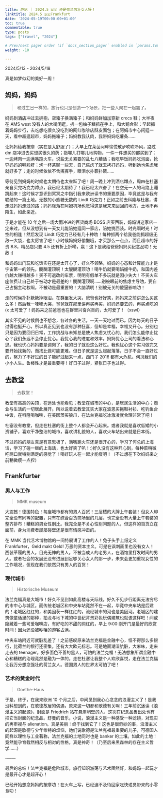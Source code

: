 ```yaml
---
title: 游记 ｜ 2024.5 🇩🇪 还是荷兰强壮女人好！
linktitle: 2024.5 🇩🇪Frankfurt
date: '2024-05-19T00:00:00+01:00'
toc: true
commentable: true
type: posts
tags: ["travel", "2024"]

# Prev/next pager order (if `docs_section_pager` enabled in `params.toml`)
weight: -10

---
```


2024/5/13 - 2024/5/18

真是如梦似幻的美好一周！

## 妈妈，妈妈

> 和过生日一样的，旅行也只是创造一个场景，把一些人聚在一起罢了。

妈妈到酒店冲过去拥抱，空箱子换满箱子；和妈妈鲜加加穿新 crocs 鞋；大半夜在 AMS west 没有人的大街闲逛，拆一包柚子糖抓在手上，和大鹅合影；早起抓着妈妈步行，去吃想吃很久没吃到的网红咖啡店酥皮面包；在阿姆市中心闲逛一天，看中超逛超市，妈妈拖箱子；妈妈教我认肉，我带妈妈吃薯条……

让妈妈给我按摩（实在是太舒服了）；大早上在莱茵河畔愉悦散步吹吹冷风，路过 dm 店冲进去买想买很久的药；指哪儿打哪儿地购物，一件一件想买的都买到了；一边烤肉一边满嘴跑火车，说些无关紧要的乱七八糟话；我吃早饭妈妈吃泡面，抢夺妈妈的鸭胗肝；泡一杯茶聊一些天，自己焦虑了就去拷打妈妈，听到她也焦虑我就好多了；走的时候依依不舍挥挥手，眼泪水扑簌扑簌……

等待见到妈妈的时候也太期待也太雀跃了吧！周一晚上冲到酒店蹲点，周四在杜塞亲自买完巧克力蹲点，我已经太期待了！我已经太兴奋了！在空无一人的马路上蹦跳起来！这时候才意识到冥冥之中指引我来欧洲读书的重要原因，毕竟这是与我有联结的一篇土地。无数的小熊糖无数的 Lindt 巧克力！正如之前去科隆与杜塞，讲走过妈妈走过的路；妈妈降落在阿姆机场也觉得这是我来来回回的地方，土地不再陌生，如此亲近。

于是才能在 10 年之后一场大雨冲进的百货商场 BOSS 店买西装，妈妈讲这家店一定来过，但从没想到有一天女儿能陪她逛同一家店，陪她挑西装。时光啊时光！时空的相逢！然后发现 Lindt 巧克力已经有几十种叻！每种抓两个给我爸能抓超级无敌一大袋，也太厉害了吧！小时候妈妈好偷懒哦，才买那么一点点，而且超市的好贵 8.8，精品店只要 4.5 还有折上折嘞，赢！这下是我给爸爸妈妈买纪念品叻！无敌 :)

和妈妈出门玩和吃饭实在还是太开心了，好久不领略，妈妈的心态和计算能力才是宇宙第一的领先，醍醐灌顶啊！太醍醐灌顶叻！喝牛奶就要喝娟姗牛奶，和国内差价越大赚得越多！买不可退改的车票，明明有假单不多玩就是因小失大！不买火车座位费让自己处于被动才是最差的！醍醐灌顶啊……别被眼前的焦虑主导叻，要自己占据主动权啊，不被动是最重要的！大脑清明！别被无关的傻逼影响叻！

走的时候扑扑簌簌掉眼泪，在群里发大哭，爸爸也好好笑，妈妈来之前讲怎么买这么多！然后我一哇哇大哭，爸爸就在那里讲再买再买，妈妈还要去的，再买点吃的(x 太可爱了！妈妈来之前爸爸也在群里兴奋兴奋的，太可爱了！（xswl）

其实不见的时候倒也不想念，各过各的生活，一天一天地过而已。因为每天的日子过得也挺开心，所以真正见到也没有那种狂喜，但却是幸福，幸福又开心。分别也只是因为要回归日常，工作挑战与未知总是使人焦虑又忧心的。我们怎么能停止忧心？我们永远不会停止忧心。我忧心我的进度和效率，妈妈忧心上司的看法和心思。我也忧心妈妈要是调岗了，我的日子就没这么好过。我也忧心这个实习做完又要开始找新的，而找比做可能更难。但日子就是这么起起落落，日子不会一直好过的，努力了不好过的日子能好过起来一点，西门子 2016 都有大危机，何况我们的小小人生。鲁棒性才是最重要嘚！好日子过得，紧张日子也过得。

## 去教堂

> 去教堂！

教堂有高高的尖顶，在远处也能看见；教堂在城市的中心，是居民生活的中心；商业与生活的一切居此展开。所以说着去教堂其实大家在波恩买拖鞋衬衫、吃钓鱼台中饭，在科隆喝咖啡，在美因茨买狼爪，在法兰克福吃冰激凌就合理非常了吧！

杜塞没有教堂，但走在杜塞的街上整个人都会开心起来。或者我就是喜欢低矮的小资铺子，喜欢干净整洁的城市，喜欢讲礼貌的人，喜欢火车站出来就是日本街。

不过妈妈的朋友真是有意思极了，满嘴跑火车还是很开心的，学习了何总的上海话，学习了碰一继的上海话，也太好笑了叭！:)好久没有这种开心到，每种菜稍微吃两口就特别满足的感觉了！喝好玩人在一起才能瘦吧！（不过想在下次妈妈来之前稍微瘦一点捏）

## Frankfurter

### 男人与工作

> MMK museum

大震撼！德国特色！每座城市都有的男人百货！三层楼的大牌上午套装！但女人却完全没有同等的配置，只有在综合百货商场里的几层，也完全没有大量上午套装的整齐排布！糟糕的男女性别比。我完全是不关心性别问题的人，但这样的百货立在面前，身为消费者屡屡碰壁还是很有情感冲击的。

在 MMK 当代艺术博物馆的一间特展讲了工作的人！兔子头手上纸定义 Frankfurter，Geld makt Geld! 万恶的资本主义。可是在讽刺画里也没有女人！西装革履的男人，目光无神的男人，不被当成人的老男人，在酒馆里打发时间的男人。或者社会的发展还没有进展到足够关心女人的那一步，未来会更加重视女性的工作境况，但现在我们依然只有男人的百货！

### 现代城市

> Historische Museum

法兰克福真是大城市！好久不见到如此高楼与天际线，好久不见步行距离无法穷尽的市中心与城区。而传统老城区和中央车站竟然不在一起，毕竟中央车站是后建的！老城区红红的，和美因茨一样红红的，流经城市的河也是美因河。老城区的建筑像童话里的那种，拍龙与地下城的中世纪背景彩色玩偶建筑也就该这样吧！间或隐藏着一些可爱咖啡店，有好吃的不甜的网红的，早上 9:00 刚开门是最好的欣赏时间！因为还没被吵嚷的游客占满。

中央车站附近可就脏乱差了！之前感叹原来法兰克福是金融中心，怪不得那么多银行，比荷兰的银行还密集，还有大大欧元标志。可是地面潮湿肮脏，大麻味，走来走去的 teenager，好多面色不善的黑人，可怕的法兰克福！无法想象所谓金融中心和糟糕的治理竟然是融为一体的。走在杜塞让我整个人欢欣喜悦，走在法兰克福让我万分想念强壮的荷兰女人。德国男人的世界太可怕了吧！

### 艺术的黄金时代

> Goethe-Haus

于是，终于，在我来欧洲 10 个月之后，中间见到我心心念念的浪漫主义了！是我没料想到的，在歌德故居的偶遇，原来这一切都和歌德有关啊！三年前沉迷读《浪漫主义的起源》，封面是 Friedrich 站在悬崖峭壁的人，这次在纪念品售出处也有把它当封面的纪念品。舒曼的音乐，小说，浪漫主义是一种感受一种滤镜，对现实的再审视与 alienation。真是美丽！终于找到它了！这也是很奇妙的事，浪漫主义的起源是歌德与少年维特的烦恼，她们说歌德是法兰克福最重要的儿子，可德国人同样以理性与工业著称，法兰克福的土地同时也是 banker 的土壤。如此的土地！竟然能孕育截然相反与相对的性格，真是神奇！（乃至后来黑森林的存在主义哲学……）


-——

最后的总结！法兰克福是危险城市，旅行知识游荡与艺术固然好，和妈妈一起玩才是最开心才是超开心！

已经开始想念妈妈的按摩叻！在火车上写，已经迫不及待回家吃快递员带来的小零食叻！